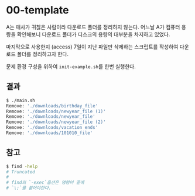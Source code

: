 # 00-template

A는 매사가 귀찮은 사람이라 다운로드 폴더를 정리하지 않는다. 어느날 A가 컴퓨터 용량을 확인해보니 다운로드 폴더가 디스크의 용량의 대부분을 차지하고 있었다. 

마지막으로 사용한지 (access) 7일이 지난 파일만 삭제하는 스크립트를 작성하여 다운로드 폴더를 정리하고자 한다.

문제 환경 구성을 위하여 `init-example.sh`를 한번 실행한다.

## 결과
```bash
$ ./main.sh
Remove: './downloads/birthday_file'
Remove: './downloads/newyear_file (1)'
Remove: './downloads/newyear_file'
Remove: './downloads/newyear_file (2)'
Remove: './downloads/vacation ends'
Remove: './downloads/101010_file'
```


## 참고
```bash
$ find -help
# Truncated
#
# find의 `-exec`옵션은 명령어 끝에 
# `\;`를 붙어야한다.
```

